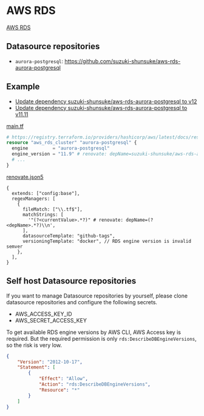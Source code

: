 # AWS RDS

[AWS RDS](https://docs.aws.amazon.com/en_us/AmazonRDS/latest/UserGuide/Welcome.html)

## Datasource repositories

* `aurora-postgresql`: https://github.com/suzuki-shunsuke/aws-rds-aurora-postgresql

## Example

* [Update dependency suzuki-shunsuke/aws-rds-aurora-postgresql to v12](https://github.com/suzuki-shunsuke/poc-renovate-aws-rds/pull/4)
* [Update dependency suzuki-shunsuke/aws-rds-aurora-postgresql to v11.11](https://github.com/suzuki-shunsuke/poc-renovate-aws-rds/pull/3)

[main.tf](https://github.com/suzuki-shunsuke/poc-renovate-aws-rds/blob/main/main.tf)

```tf
# https://registry.terraform.io/providers/hashicorp/aws/latest/docs/resources/rds_cluster
resource "aws_rds_cluster" "aurora-postgresql" {
  engine         = "aurora-postgresql"
  engine_version = "11.9" # renovate: depName=suzuki-shunsuke/aws-rds-aurora-postgresql
  # ...
}
```

[renovate.json5](https://github.com/suzuki-shunsuke/poc-renovate-aws-rds/blob/main/renovate.json5)

```json5
{
  extends: ["config:base"],
  regexManagers: [
    {
      fileMatch: ["\\.tf$"],
      matchStrings: [
        '"(?<currentValue>.*?)" # renovate: depName=(?<depName>.*?)\\n',
      ],
      datasourceTemplate: "github-tags",
      versioningTemplate: "docker", // RDS engine version is invalid semver
    },
  ],
}
```

## Self host Datasource repositories

If you want to manage Datasource repositories by yourself, please clone datasource repositories and configure the following secrets.

* AWS_ACCESS_KEY_ID
* AWS_SECRET_ACCESS_KEY

To get available RDS engine versions by AWS CLI, AWS Access key is required.
But the required permission is only `rds:DescribeDBEngineVersions`, so the risk is very low.

```json
{
    "Version": "2012-10-17",
    "Statement": [
        {
            "Effect": "Allow",
            "Action": "rds:DescribeDBEngineVersions",
            "Resource": "*"
        }
    ]
}
```
